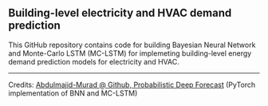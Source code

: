 ## Building-level electricity and HVAC demand prediction

This GitHub repository contains code for building Bayesian Neural Network and Monte-Carlo LSTM (MC-LSTM)
for implemeting building-level energy demand prediction models for electricity and HVAC.

----------
Credits: [Abdulmajid-Murad @ Github, Probabilistic Deep Forecast](https://github.com/Abdulmajid-Murad/deep_probabilistic_forecast) (PyTorch implementation of BNN and MC-LSTM)